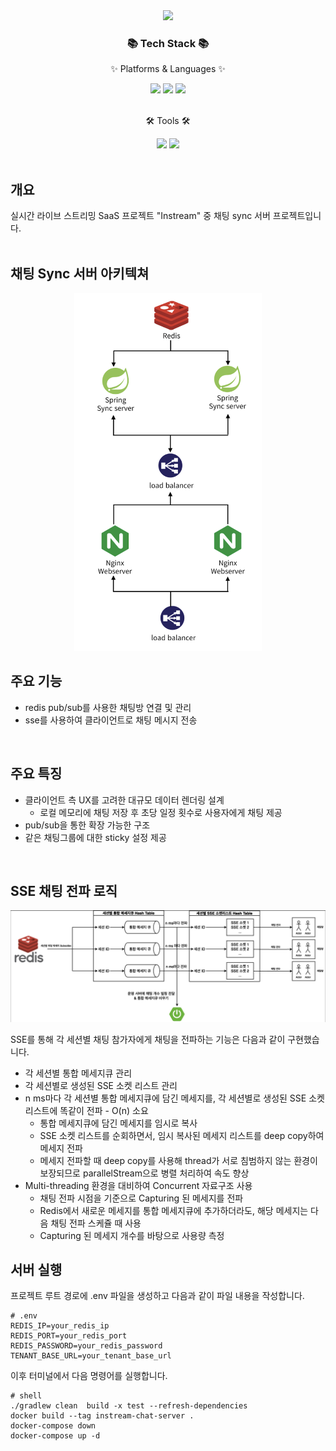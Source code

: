 <div align=center>
	<img src="https://capsule-render.vercel.app/api?type=waving&color=auto&height=200&section=header&text=Chat%20Sync%20Server&fontSize=80&fontAlignY=36" />	
</div>
<div align=center>
	<h3>📚 Tech Stack 📚</h3>
	<p>✨ Platforms & Languages ✨</p>
</div>
<div align="center">
	<img src="https://img.shields.io/badge/Java-007396?style=flat&logo=Conda-Forge&logoColor=white" />
	<img src="https://img.shields.io/badge/Spring-6DB33F?style=flat&logo=Spring&logoColor=white" />
	<img src="https://img.shields.io/badge/redis-DC382D?style=flat&logo=redis&logoColor=white" />

</div>
<br>
<div align=center>
	<p>🛠 Tools 🛠</p>
</div>
<div align=center>
	<img src="https://img.shields.io/badge/IntelliJ%20IDEA-2C2255?style=flat&logo=intellijidea&logoColor=white" />
	<img src="https://img.shields.io/badge/GitHub-181717?style=flat&logo=GitHub&logoColor=white" />
</div>
<br>

## 개요
실시간 라이브 스트리밍 SaaS 프로젝트 "Instream" 중 채팅 sync 서버 프로젝트입니다.
<br/>
<br/>

## 채팅 Sync 서버 아키텍쳐
<div align="center">
    <img src="./architecture/chat-sync-architecture.png" width="300" alt="chat-sync-server-architecutre">
</div>

## 주요 기능
+ redis pub/sub를 사용한 채팅방 연결 및 관리 
+ sse를 사용하여 클라이언트로 채팅 메시지 전송
</br>

## 주요 특징
+ 클라이언트 측 UX를 고려한 대규모 데이터 렌더링 설계
  + 로컬 메모리에 채팅 저장 후 초당 일정 횟수로 사용자에게 채팅 제공
+ pub/sub을 통한 확장 가능한 구조
+ 같은 채팅그룹에 대한 sticky 설정 제공
<br/>

## SSE 채팅 전파 로직

<div align="center">
    <img src="./architecture/chat-sync-logic.png" width="900" alt="chat-sync-logic">
</div>

SSE를 통해 각 세션별 채팅 참가자에게 채팅을 전파하는 기능은 다음과 같이 구현했습니다.

+ 각 세션별 통합 메세지큐 관리
+ 각 세션별로 생성된 SSE 소켓 리스트 관리
+ n ms마다 각 세션별 통합 메세지큐에 담긴 메세지를, 각 세션별로 생성된 SSE 소켓 리스트에 똑같이 전파 - O(n) 소요
  + 통합 메세지큐에 담긴 메세지를 임시로 복사
  + SSE 소켓 리스트를 순회하면서, 임시 복사된 메세지 리스트를 deep copy하여 메세지 전파
  + 메세지 전파할 때 deep copy를 사용해 thread가 서로 침범하지 않는 환경이 보장되므로 parallelStream으로 병렬 처리하여 속도 향상
+ Multi-threading 환경을 대비하여 Concurrent 자료구조 사용
  + 채팅 전파 시점을 기준으로 Capturing 된 메세지를 전파 
  + Redis에서 새로운 메세지를 통합 메세지큐에 추가하더라도, 해당 메세지는 다음 채팅 전파 스케쥴 때 사용
  + Capturing 된 메세지 개수를 바탕으로 사용량 측정

## 서버 실행

프로젝트 루트 경로에 .env 파일을 생성하고 다음과 같이 파일 내용을 작성합니다.
```dotenv
# .env
REDIS_IP=your_redis_ip
REDIS_PORT=your_redis_port
REDIS_PASSWORD=your_redis_password 
TENANT_BASE_URL=your_tenant_base_url
```

이후 터미널에서 다음 명령어를 실행합니다.
```shell
# shell
./gradlew clean  build -x test --refresh-dependencies
docker build --tag instream-chat-server .
docker-compose down
docker-compose up -d
```
